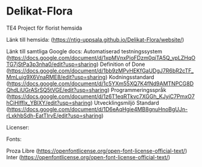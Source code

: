 # Delikat-Flora
TE4 Project för florist hemsida

Länk till hemsida: (https://ntig-uppsala.github.io/Delikat-Flora/website/)

Länk till samtliga Google docs:
Automatiserad testningssystem 
(https://docs.google.com/document/d/1xpMVnxPioFDzm0qiTA5Q_vpLZHqOTG7jStPa3p3nha0/edit?usp=sharing)
Definition of Done 
(https://docs.google.com/document/d/1bb9zMPvHEKfGaUDgJ7R6bR2cTF_MmLuig9X6VnaRME8/edit?usp=sharing)
Kodningsstandard 
(https://docs.google.com/document/d/1c5YXm55XQ7K4fNd9AMTNPCG8DQhdLiUGrASrSQ5tVGE/edit?usp=sharing)
Programmeringsspråk 
(https://docs.google.com/document/d/1z6T1eqRTkvc7XGGh_KJyiC7PmxO7hCiHlfflx_YBlXY/edit?usp=sharing)
Utvecklingsmiljö Standard 
(https://docs.google.com/document/d/1D6eAqHgie4MB8gnuHnoBgUJn-rLxkhbSdh-EatTIrvE/edit?usp=sharing)

Licenser:

Fonts:

Proza Libre (https://openfontlicense.org/open-font-license-official-text/)
Inter (https://openfontlicense.org/open-font-license-official-text/)

